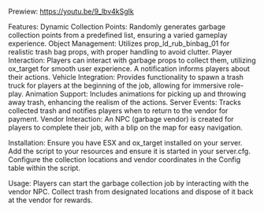Prewiew:
https://youtu.be/9_lbv4kSgIk

Features:
Dynamic Collection Points: Randomly generates garbage collection points from a predefined list, ensuring a varied gameplay experience.
Object Management: Utilizes prop_ld_rub_binbag_01 for realistic trash bag props, with proper handling to avoid clutter.
Player Interaction: Players can interact with garbage props to collect them, utilizing ox_target for smooth user experience. A notification informs players about their actions.
Vehicle Integration: Provides functionality to spawn a trash truck for players at the beginning of the job, allowing for immersive role-play.
Animation Support: Includes animations for picking up and throwing away trash, enhancing the realism of the actions.
Server Events: Tracks collected trash and notifies players when to return to the vendor for payment.
Vendor Interaction: An NPC (garbage vendor) is created for players to complete their job, with a blip on the map for easy navigation.

Installation:
Ensure you have ESX and ox_target installed on your server.
Add the script to your resources and ensure it is started in your server.cfg.
Configure the collection locations and vendor coordinates in the Config table within the script.

Usage:
Players can start the garbage collection job by interacting with the vendor NPC.
Collect trash from designated locations and dispose of it back at the vendor for rewards.
